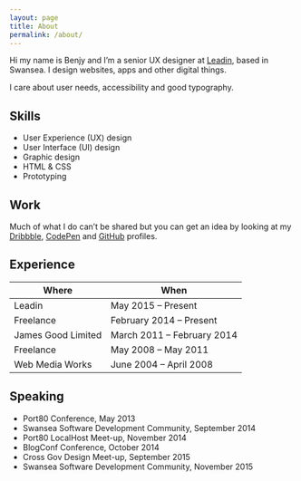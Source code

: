 ```yaml
---
layout: page
title: About
permalink: /about/
---
```


Hi my name is Benjy and I’m a senior UX designer at [Leadin](http://leadin.co.uk/), based in Swansea. I design websites, apps and other digital things.

I care about user needs, accessibility and good typography.

## Skills

- User Experience (UX) design
- User Interface (UI) design
- Graphic design
- HTML & CSS
- Prototyping

## Work

Much of what I do can’t be shared but you can get an idea by looking at my [Dribbble](https://dribbble.com/benjystanton), [CodePen](http://codepen.io/benjystanton/) and [GitHub](https://github.com/benjystanton/) profiles.

## Experience

Where | When
----- | -------------------
Leadin | May 2015 – Present
Freelance | February 2014 – Present
James Good Limited | March 2011 – February 2014
Freelance | May 2008 – May 2011
Web Media Works | June 2004 – April 2008

## Speaking

- Port80 Conference, May 2013
- Swansea Software Development Community, September 2014
- Port80 LocalHost Meet-up, November 2014
- BlogConf Conference, October 2014
- Cross Gov Design Meet-up, September 2015
- Swansea Software Development Community, November 2015